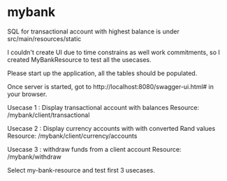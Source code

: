 # mybank

SQL for transactional account with highest balance is under src/main/resources/static

I couldn't create UI due to time constrains as well work commitments, so I created MyBankResource to test all the usecases. 

Please start up the application, all the tables should be populated.

Once server is started, got to http://localhost:8080/swagger-ui.html# in your browser.

Usecase 1 : Display transactional account with balances
    Resource: /mybank/client/transactional
    
Usecase 2 : Display currency accounts with with converted Rand values
    Resource: /mybank/client/currency/accounts
    
Usecase 3 : withdraw funds from a client account
    Resource: /mybank/withdraw

Select my-bank-resource and test first 3 usecases.
